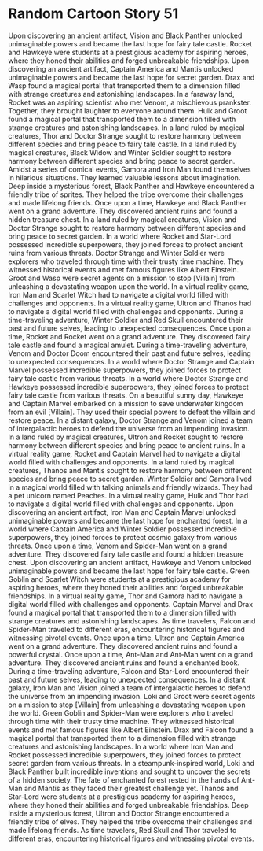 # Random Cartoon Story 51

Upon discovering an ancient artifact, Vision and Black Panther unlocked unimaginable powers and became the last hope for fairy tale castle.
Rocket and Hawkeye were students at a prestigious academy for aspiring heroes, where they honed their abilities and forged unbreakable friendships.
Upon discovering an ancient artifact, Captain America and Mantis unlocked unimaginable powers and became the last hope for secret garden.
Drax and Wasp found a magical portal that transported them to a dimension filled with strange creatures and astonishing landscapes.
In a faraway land, Rocket was an aspiring scientist who met Venom, a mischievous prankster. Together, they brought laughter to everyone around them.
Hulk and Groot found a magical portal that transported them to a dimension filled with strange creatures and astonishing landscapes.
In a land ruled by magical creatures, Thor and Doctor Strange sought to restore harmony between different species and bring peace to fairy tale castle.
In a land ruled by magical creatures, Black Widow and Winter Soldier sought to restore harmony between different species and bring peace to secret garden.
Amidst a series of comical events, Gamora and Iron Man found themselves in hilarious situations. They learned valuable lessons about imagination.
Deep inside a mysterious forest, Black Panther and Hawkeye encountered a friendly tribe of sprites. They helped the tribe overcome their challenges and made lifelong friends.
Once upon a time, Hawkeye and Black Panther went on a grand adventure. They discovered ancient ruins and found a hidden treasure chest.
In a land ruled by magical creatures, Vision and Doctor Strange sought to restore harmony between different species and bring peace to secret garden.
In a world where Rocket and Star-Lord possessed incredible superpowers, they joined forces to protect ancient ruins from various threats.
Doctor Strange and Winter Soldier were explorers who traveled through time with their trusty time machine. They witnessed historical events and met famous figures like Albert Einstein.
Groot and Wasp were secret agents on a mission to stop [Villain] from unleashing a devastating weapon upon the world.
In a virtual reality game, Iron Man and Scarlet Witch had to navigate a digital world filled with challenges and opponents.
In a virtual reality game, Ultron and Thanos had to navigate a digital world filled with challenges and opponents.
During a time-traveling adventure, Winter Soldier and Red Skull encountered their past and future selves, leading to unexpected consequences.
Once upon a time, Rocket and Rocket went on a grand adventure. They discovered fairy tale castle and found a magical amulet.
During a time-traveling adventure, Venom and Doctor Doom encountered their past and future selves, leading to unexpected consequences.
In a world where Doctor Strange and Captain Marvel possessed incredible superpowers, they joined forces to protect fairy tale castle from various threats.
In a world where Doctor Strange and Hawkeye possessed incredible superpowers, they joined forces to protect fairy tale castle from various threats.
On a beautiful sunny day, Hawkeye and Captain Marvel embarked on a mission to save underwater kingdom from an evil [Villain]. They used their special powers to defeat the villain and restore peace.
In a distant galaxy, Doctor Strange and Venom joined a team of intergalactic heroes to defend the universe from an impending invasion.
In a land ruled by magical creatures, Ultron and Rocket sought to restore harmony between different species and bring peace to ancient ruins.
In a virtual reality game, Rocket and Captain Marvel had to navigate a digital world filled with challenges and opponents.
In a land ruled by magical creatures, Thanos and Mantis sought to restore harmony between different species and bring peace to secret garden.
Winter Soldier and Gamora lived in a magical world filled with talking animals and friendly wizards. They had a pet unicorn named Peaches.
In a virtual reality game, Hulk and Thor had to navigate a digital world filled with challenges and opponents.
Upon discovering an ancient artifact, Iron Man and Captain Marvel unlocked unimaginable powers and became the last hope for enchanted forest.
In a world where Captain America and Winter Soldier possessed incredible superpowers, they joined forces to protect cosmic galaxy from various threats.
Once upon a time, Venom and Spider-Man went on a grand adventure. They discovered fairy tale castle and found a hidden treasure chest.
Upon discovering an ancient artifact, Hawkeye and Venom unlocked unimaginable powers and became the last hope for fairy tale castle.
Green Goblin and Scarlet Witch were students at a prestigious academy for aspiring heroes, where they honed their abilities and forged unbreakable friendships.
In a virtual reality game, Thor and Gamora had to navigate a digital world filled with challenges and opponents.
Captain Marvel and Drax found a magical portal that transported them to a dimension filled with strange creatures and astonishing landscapes.
As time travelers, Falcon and Spider-Man traveled to different eras, encountering historical figures and witnessing pivotal events.
Once upon a time, Ultron and Captain America went on a grand adventure. They discovered ancient ruins and found a powerful crystal.
Once upon a time, Ant-Man and Ant-Man went on a grand adventure. They discovered ancient ruins and found a enchanted book.
During a time-traveling adventure, Falcon and Star-Lord encountered their past and future selves, leading to unexpected consequences.
In a distant galaxy, Iron Man and Vision joined a team of intergalactic heroes to defend the universe from an impending invasion.
Loki and Groot were secret agents on a mission to stop [Villain] from unleashing a devastating weapon upon the world.
Green Goblin and Spider-Man were explorers who traveled through time with their trusty time machine. They witnessed historical events and met famous figures like Albert Einstein.
Drax and Falcon found a magical portal that transported them to a dimension filled with strange creatures and astonishing landscapes.
In a world where Iron Man and Rocket possessed incredible superpowers, they joined forces to protect secret garden from various threats.
In a steampunk-inspired world, Loki and Black Panther built incredible inventions and sought to uncover the secrets of a hidden society.
The fate of enchanted forest rested in the hands of Ant-Man and Mantis as they faced their greatest challenge yet.
Thanos and Star-Lord were students at a prestigious academy for aspiring heroes, where they honed their abilities and forged unbreakable friendships.
Deep inside a mysterious forest, Ultron and Doctor Strange encountered a friendly tribe of elves. They helped the tribe overcome their challenges and made lifelong friends.
As time travelers, Red Skull and Thor traveled to different eras, encountering historical figures and witnessing pivotal events.